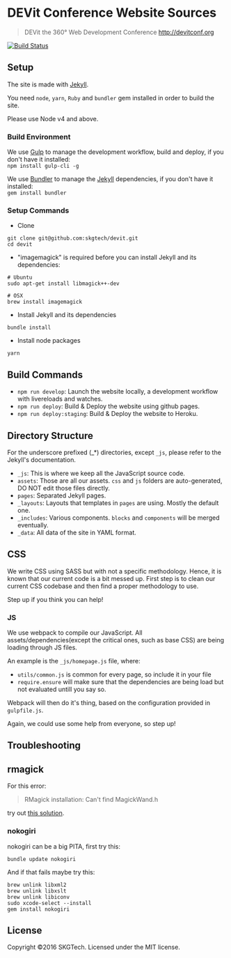 # DEVit Conference Website Sources

> DEVit the 360° Web Development Conference
> http://devitconf.org

[![Build Status](https://secure.travis-ci.org/skgtech/devit.png?branch=master)](http://travis-ci.org/skgtech/devit)

## Setup

The site is made with [Jekyll](http://jekyllrb.com/).

You need `node`, `yarn`, `Ruby` and `bundler` gem installed in order to build the site.

Please use Node v4 and above.

### Build Environment

We use [Gulp](http://gulpjs.com) to manage the development workflow, build and deploy, if you don't have it installed:<br/> `npm install gulp-cli -g`

We use [Bundler](http://bundler.io/) to manage the [Jekyll](http://jekyllrb.com/) dependencies, if you don't have it installed:<br/> `gem install bundler`

### Setup Commands

* Clone

```
git clone git@github.com:skgtech/devit.git
cd devit
```

* "imagemagick" is required before you can install Jekyll and its dependencies:

```
# Ubuntu
sudo apt-get install libmagick++-dev

# OSX
brew install imagemagick
```

* Install Jekyll and its dependencies

```
bundle install
```
* Install node packages
```
yarn
```

## Build Commands

* `npm run develop`: Launch the website locally, a development workflow with livereloads and watches.
* `npm run deploy`: Build & Deploy the website using github pages.
* `npm run deploy:staging`: Build & Deploy the website to Heroku.

## Directory Structure

For the underscore prefixed (_*) directories, except `_js`, please refer to the Jekyll's documentation.

* `_js`: This is where we keep all the JavaScript source code.
* `assets`: Those are all our assets. `css` and `js` folders are auto-generated, DO NOT edit those files directly.
* `pages`: Separated Jekyll pages.
* `_layouts`: Layouts that templates in `pages` are using. Mostly the default one.
* `_includes`: Various components. `blocks` and `components` will be merged eventually.
* `_data`: All data of the site in YAML format.

## CSS

We write CSS using SASS but with not a specific methodology. Hence, it is known that our current code is a bit messed up.
First step is to clean our current CSS codebase and then find a proper methodology to use.

Step up if you think you can help!

### JS

We use webpack to compile our JavaScript. All assets/dependencies(except the critical ones, such as base CSS)
are being loading through JS files.

An example is the `_js/homepage.js` file, where:

* `utils/common.js` is common for every page, so include it in your file
* `require.ensure` will make sure that the dependencies are being load but not evaluated untill you say so.

Webpack will then do it's thing, based on the configuration provided in `gulpfile.js`.

Again, we could use some help from everyone, so step up!

## Troubleshooting

## rmagick

For this error:
> RMagick installation: Can't find MagickWand.h

try out [this solution](https://stackoverflow.com/a/43035892/1955940).

### nokogiri

nokogiri can be a big PITA, first try this:

```shell
bundle update nokogiri
```

And if that fails maybe try this:

```shell
brew unlink libxml2
brew unlink libxslt
brew unlink libiconv
sudo xcode-select --install
gem install nokogiri
```

## License

Copyright ©2016 SKGTech. Licensed under the MIT license.
